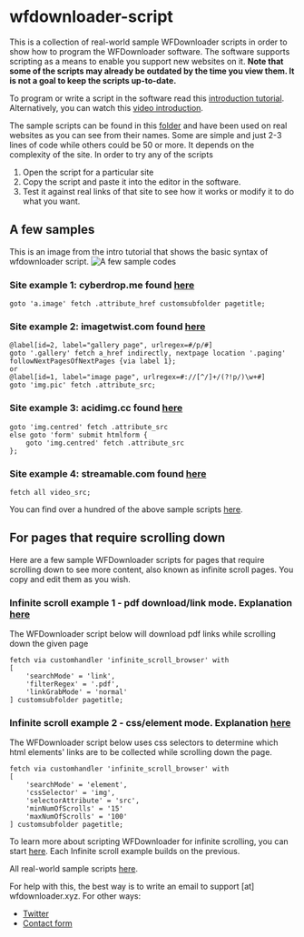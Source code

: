 
# wfdownloader-script

This is a collection of real-world sample WFDownloader scripts in order to show how to program the WFDownloader software. The software supports scripting as a means to enable you support new websites on it. **Note that some of the scripts may already be outdated by the time you view them. It is not a goal to keep the scripts up-to-date.**

To program or write a script in the software read this [introduction tutorial](https://www.wfdownloader.xyz/blog/how-to-program-wfdownloader-app-introduction). Alternatively, you can watch this [video introduction](https://www.youtube.com/watch?v=-i1UNWATLvs).

The sample scripts can be found in this [folder](https://github.com/notarom/wfdownloader-script/tree/main/sample_scripts) and have been used on real websites as you can see from their names. Some are simple and just 2-3 lines of code while others could be 50 or more. It depends on the complexity of the site. In order to try any of the scripts

 1. Open the script for a particular site
 2. Copy the script and paste it into the editor in the software.
 3. Test it against real links of that site to see how it works or modify it to do what you want.

## A few samples
This is an image from the intro tutorial that shows the basic syntax of wfdownloader script.
![A few sample codes](https://www.wfdownloader.xyz/blog_images/sample_codes_annotated.png)

### Site example 1: cyberdrop.me found [here](https://github.com/notarom/wfdownloader-script/blob/main/sample_scripts/cyberdrop.me.txt)

    goto 'a.image' fetch .attribute_href customsubfolder pagetitle;

### Site example 2: imagetwist.com found [here](https://github.com/notarom/wfdownloader-script/blob/main/sample_scripts/imagetwist.com.txt)

    @label[id=2, label="gallery page", urlregex=#/p/#]
    goto '.gallery' fetch a_href indirectly, nextpage location '.paging' followNextPagesOfNextPages {via label 1};
    or
    @label[id=1, label="image page", urlregex=#://[^/]+/(?!p/)\w+#]
    goto 'img.pic' fetch .attribute_src;

### Site example 3: acidimg.cc found [here](https://github.com/notarom/wfdownloader-script/blob/main/sample_scripts/acidimg.cc.txt)

    goto 'img.centred' fetch .attribute_src 
    else goto 'form' submit htmlform {
        goto 'img.centred' fetch .attribute_src
    };

### Site example 4: streamable.com found [here](https://github.com/notarom/wfdownloader-script/blob/main/sample_scripts/streamable.com.txt)

    fetch all video_src;

You can find over a hundred of the above sample scripts [here](https://github.com/notarom/wfdownloader-script/tree/main/sample_scripts).

## For pages that require scrolling down
Here are a few sample WFDownloader scripts for pages that require scrolling down to see more content, also known as infinite scroll pages. You copy and edit them as you wish.

### Infinite scroll example 1 - pdf download/link mode. Explanation [here](https://github.com/notarom/wfdownloader-script/blob/main/sample_scripts/infinte%20scroll%20(example%205%20-%20pdf%20links%20extraction).txt)
The WFDownloader script below will download pdf links while scrolling down the given page

    fetch via customhandler 'infinite_scroll_browser' with 
    [
        'searchMode' = 'link',
        'filterRegex' = '.pdf', 
        'linkGrabMode' = 'normal'
    ] customsubfolder pagetitle;

### Infinite scroll example 2 - css/element mode. Explanation [here](https://github.com/notarom/wfdownloader-script/blob/main/sample_scripts/infinte%20scroll%20(example%202).txt)
The WFDownloader script below uses css selectors to determine which html elements' links are to be collected while scrolling down the page.

	fetch via customhandler 'infinite_scroll_browser' with 
	[
	    'searchMode' = 'element',
	    'cssSelector' = 'img', 
	    'selectorAttribute' = 'src',
	    'minNumOfScrolls' = '15'
	    'maxNumOfScrolls' = '100'
	] customsubfolder pagetitle;

To learn more about scripting WFDownloader for infinite scrolling, you can start [here](https://github.com/notarom/wfdownloader-script/blob/main/sample_scripts/infinte%20scroll%20(example%201).txt). Each Infinite scroll example builds on the previous.

All real-world sample scripts [here](https://github.com/notarom/wfdownloader-script/tree/main/sample_scripts).

For help with this, the best way is to write an email to support [at] wfdownloader.xyz. For other ways:
- [Twitter](https://twitter.com/wfdownloader)
- [Contact form](https://www.wfdownloader.xyz/contact)
